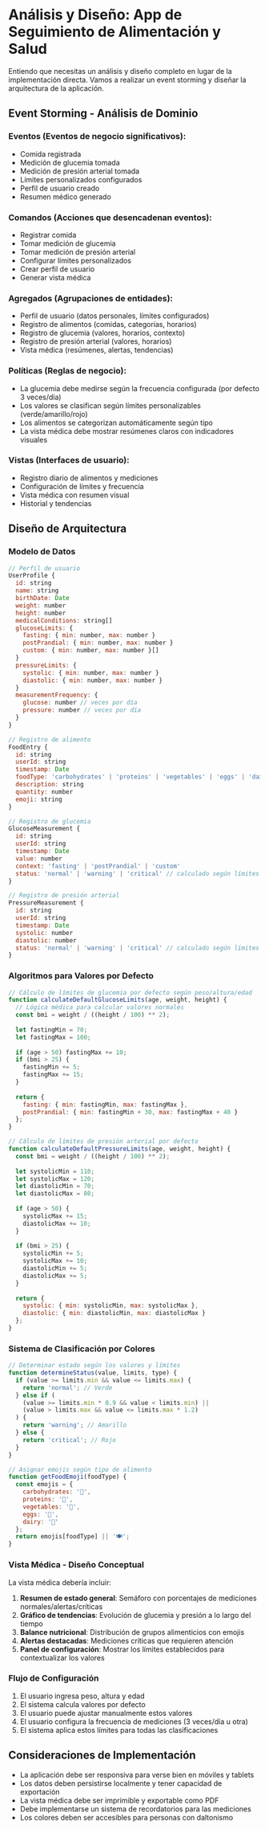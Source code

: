 # Análisis y Diseño: App de Seguimiento de Alimentación y Salud

Entiendo que necesitas un análisis y diseño completo en lugar de la implementación directa. Vamos a realizar un event storming y diseñar la arquitectura de la aplicación.

## Event Storming - Análisis de Dominio

### Eventos (Eventos de negocio significativos):
- Comida registrada
- Medición de glucemia tomada
- Medición de presión arterial tomada
- Límites personalizados configurados
- Perfil de usuario creado
- Resumen médico generado

### Comandos (Acciones que desencadenan eventos):
- Registrar comida
- Tomar medición de glucemia
- Tomar medición de presión arterial
- Configurar límites personalizados
- Crear perfil de usuario
- Generar vista médica

### Agregados (Agrupaciones de entidades):
- Perfil de usuario (datos personales, límites configurados)
- Registro de alimentos (comidas, categorías, horarios)
- Registro de glucemia (valores, horarios, contexto)
- Registro de presión arterial (valores, horarios)
- Vista médica (resúmenes, alertas, tendencias)

### Políticas (Reglas de negocio):
- La glucemia debe medirse según la frecuencia configurada (por defecto 3 veces/día)
- Los valores se clasifican según límites personalizables (verde/amarillo/rojo)
- Los alimentos se categorizan automáticamente según tipo
- La vista médica debe mostrar resúmenes claros con indicadores visuales

### Vistas (Interfaces de usuario):
- Registro diario de alimentos y mediciones
- Configuración de límites y frecuencia
- Vista médica con resumen visual
- Historial y tendencias

## Diseño de Arquitectura

### Modelo de Datos
```javascript
// Perfil de usuario
UserProfile {
  id: string
  name: string
  birthDate: Date
  weight: number
  height: number
  medicalConditions: string[]
  glucoseLimits: {
    fasting: { min: number, max: number }
    postPrandial: { min: number, max: number }
    custom: { min: number, max: number }[]
  }
  pressureLimits: {
    systolic: { min: number, max: number }
    diastolic: { min: number, max: number }
  }
  measurementFrequency: {
    glucose: number // veces por día
    pressure: number // veces por día
  }
}

// Registro de alimento
FoodEntry {
  id: string
  userId: string
  timestamp: Date
  foodType: 'carbohydrates' | 'proteins' | 'vegetables' | 'eggs' | 'dairy'
  description: string
  quantity: number
  emoji: string
}

// Registro de glucemia
GlucoseMeasurement {
  id: string
  userId: string
  timestamp: Date
  value: number
  context: 'fasting' | 'postPrandial' | 'custom'
  status: 'normal' | 'warning' | 'critical' // calculado según límites
}

// Registro de presión arterial
PressureMeasurement {
  id: string
  userId: string
  timestamp: Date
  systolic: number
  diastolic: number
  status: 'normal' | 'warning' | 'critical' // calculado según límites
}
```

### Algoritmos para Valores por Defecto
```javascript
// Cálculo de límites de glucemia por defecto según peso/altura/edad
function calculateDefaultGlucoseLimits(age, weight, height) {
  // Lógica médica para calcular valores normales
  const bmi = weight / ((height / 100) ** 2);
  
  let fastingMin = 70;
  let fastingMax = 100;
  
  if (age > 50) fastingMax += 10;
  if (bmi > 25) {
    fastingMin += 5;
    fastingMax += 15;
  }
  
  return {
    fasting: { min: fastingMin, max: fastingMax },
    postPrandial: { min: fastingMin + 30, max: fastingMax + 40 }
  };
}

// Cálculo de límites de presión arterial por defecto
function calculateDefaultPressureLimits(age, weight, height) {
  const bmi = weight / ((height / 100) ** 2);
  
  let systolicMin = 110;
  let systolicMax = 120;
  let diastolicMin = 70;
  let diastolicMax = 80;
  
  if (age > 50) {
    systolicMax += 15;
    diastolicMax += 10;
  }
  
  if (bmi > 25) {
    systolicMin += 5;
    systolicMax += 10;
    diastolicMin += 5;
    diastolicMax += 5;
  }
  
  return {
    systolic: { min: systolicMin, max: systolicMax },
    diastolic: { min: diastolicMin, max: diastolicMax }
  };
}
```

### Sistema de Clasificación por Colores
```javascript
// Determinar estado según los valores y límites
function determineStatus(value, limits, type) {
  if (value >= limits.min && value <= limits.max) {
    return 'normal'; // Verde
  } else if (
    (value >= limits.min * 0.9 && value < limits.min) || 
    (value > limits.max && value <= limits.max * 1.2)
  ) {
    return 'warning'; // Amarillo
  } else {
    return 'critical'; // Rojo
  }
}

// Asignar emojis según tipo de alimento
function getFoodEmoji(foodType) {
  const emojis = {
    carbohydrates: '🍞',
    proteins: '🍗',
    vegetables: '🥦',
    eggs: '🥚',
    dairy: '🥛'
  };
  return emojis[foodType] || '🍽️';
}
```

### Vista Médica - Diseño Conceptual
La vista médica debería incluir:

1. **Resumen de estado general**: Semáforo con porcentajes de mediciones normales/alertas/críticas
2. **Gráfico de tendencias**: Evolución de glucemia y presión a lo largo del tiempo
3. **Balance nutricional**: Distribución de grupos alimenticios con emojis
4. **Alertas destacadas**: Mediciones críticas que requieren atención
5. **Panel de configuración**: Mostrar los límites establecidos para contextualizar los valores

### Flujo de Configuración
1. El usuario ingresa peso, altura y edad
2. El sistema calcula valores por defecto
3. El usuario puede ajustar manualmente estos valores
4. El usuario configura la frecuencia de mediciones (3 veces/día u otra)
5. El sistema aplica estos límites para todas las clasificaciones

## Consideraciones de Implementación

- La aplicación debe ser responsiva para verse bien en móviles y tablets
- Los datos deben persistirse localmente y tener capacidad de exportación
- La vista médica debe ser imprimible y exportable como PDF
- Debe implementarse un sistema de recordatorios para las mediciones
- Los colores deben ser accesibles para personas con daltonismo
